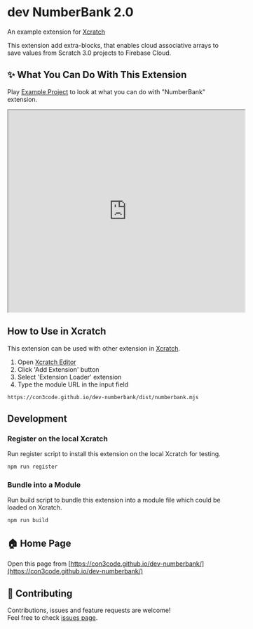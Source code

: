 # dev NumberBank 2.0
An example extension for [Xcratch](https://xcratch.github.io/)

This extension add extra-blocks, that enables cloud associative arrays to save values from Scratch 3.0 projects to Firebase Cloud.


## ✨ What You Can Do With This Extension

Play [Example Project](https://xcratch.github.io/editor/#https://con3code.github.io/dev-numberbank/projects/example.sb3) to look at what you can do with "NumberBank" extension. 
<iframe src="https://xcratch.github.io/editor/player#https://con3code.github.io/dev-numberbank/projects/example.sb3" width="540px" height="460px"></iframe>


## How to Use in Xcratch

This extension can be used with other extension in [Xcratch](https://xcratch.github.io/). 
1. Open [Xcratch Editor](https://xcratch.github.io/editor)
2. Click 'Add Extension' button
3. Select 'Extension Loader' extension
4. Type the module URL in the input field 
```
https://con3code.github.io/dev-numberbank/dist/numberbank.mjs
```

## Development

### Register on the local Xcratch

Run register script to install this extension on the local Xcratch for testing.

```sh
npm run register
```

### Bundle into a Module

Run build script to bundle this extension into a module file which could be loaded on Xcratch.

```sh
npm run build
```

## 🏠 Home Page

Open this page from [https://con3code.github.io/dev-numberbank/](https://con3code.github.io/dev-numberbank/)


## 🤝 Contributing

Contributions, issues and feature requests are welcome!<br />Feel free to check [issues page](https://github.com/con3code/dev-numberbank/issues). 
